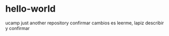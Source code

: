 # hello-world
ucamp just another repository
confirmar cambios  es leerme,  lapiz describir y confirmar
